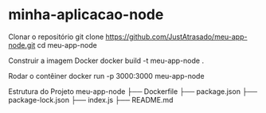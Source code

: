 # minha-aplicacao-node

Clonar o repositório git clone https://github.com/JustAtrasado/meu-app-node.git cd meu-app-node

Construir a imagem Docker docker build -t meu-app-node .

Rodar o contêiner docker run -p 3000:3000 meu-app-node

Estrutura do Projeto meu-app-node ├── Dockerfile ├── package.json ├── package-lock.json ├── index.js ├── README.md
